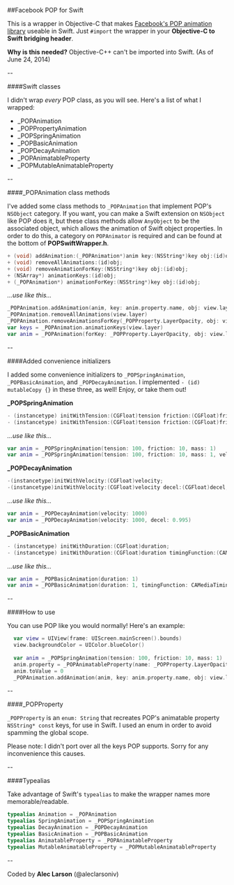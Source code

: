 ##Facebook POP for Swift

This is a wrapper in Objective-C that makes [Facebook's POP animation library](https://github.com/facebook/pop) useable in Swift. Just `#import` the wrapper in your **Objective-C to Swift bridging header**.

**Why is this needed?** Objective-C++ can't be imported into Swift. (As of June 24, 2014)

--

####Swift classes

I didn't wrap *every* POP class, as you will see. Here's a list of what I wrapped:

- _POPAnimation
- _POPPropertyAnimation
- _POPSpringAnimation
- _POPBasicAnimation
- _POPDecayAnimation
- _POPAnimatableProperty
- _POPMutableAnimatableProperty
 
--

####_POPAnimation class methods

I've added some class methods to `_POPAnimation` that implement POP's `NSObject` category. If you want, you can make a Swift extension on `NSObject` like POP does it, but these class methods allow `AnyObject` to be the associated object, which allows the animation of Swift object properties. In order to do this, a category on `POPAnimator` is required and can be found at the bottom of **POPSwiftWrapper.h**.

````Objective-C
+ (void) addAnimation:(_POPAnimation*)anim key:(NSString*)key obj:(id)obj;
+ (void) removeAllAnimations:(id)obj;
+ (void) removeAnimationForKey:(NSString*)key obj:(id)obj;
+ (NSArray*) animationKeys:(id)obj;
+ (_POPAnimation*) animationForKey:(NSString*)key obj:(id)obj;
````

*...use like this...*

````Swift
_POPAnimation.addAnimation(anim, key: anim.property.name, obj: view.layer)
_POPAnimation.removeAllAnimations(view.layer)
_POPAnimation.removeAnimationsForKey(_POPProperty.LayerOpacity, obj: view.layer)
var keys = _POPAnimation.animationKeys(view.layer)
var anim = _POPAnimation(forKey: _POPProperty.LayerOpacity, obj: view.layer)
````

--

####Added convenience initializers

I added some convenience initializers to `_POPSpringAnimation`, `_POPBasicAnimation`,  and `_POPDecayAnimation`. I implemented `- (id) mutableCopy {}` in these three, as well! Enjoy, or take them out!

**_POPSpringAnimation**

````Objective-C
- (instancetype) initWithTension:(CGFloat)tension friction:(CGFloat)friction mass:(CGFloat)mass;
- (instancetype) initWithTension:(CGFloat)tension friction:(CGFloat)friction mass:(CGFloat)mass velocity:(CGFloat)velocity;
````

*...use like this...*

````Swift
var anim = _POPSpringAnimation(tension: 100, friction: 10, mass: 1)
var anim = _POPSpringAnimation(tension: 100, friction: 10, mass: 1, velocity: 1000)
````

**_POPDecayAnimation**

````Objective-C
-(instancetype)initWithVelocity:(CGFloat)velocity;
-(instancetype)initWithVelocity:(CGFloat)velocity decel:(CGFloat)decel;
````

*...use like this...*

````Swift
var anim = _POPDecayAnimation(velocity: 1000)
var anim = _POPDecayAnimation(velocity: 1000, decel: 0.995)
````

**_POPBasicAnimation**

````Objective-C
- (instancetype) initWithDuration:(CGFloat)duration;
- (instancetype) initWithDuration:(CGFloat)duration timingFunction:(CAMediaTimingFunction*)timingFunction;
````

*...use like this...*

````Swift
var anim = _POPBasicAnimation(duration: 1)
var anim = _POPBasicAnimation(duration: 1, timingFunction: CAMediaTimingFunction(controlPoints: 0, 0, 1, 1))
````

--

####How to use

You can use POP like you would normally! Here's an example:

````Swift
  var view = UIView(frame: UIScreen.mainScreen().bounds)
  view.backgroundColor = UIColor.blueColor()
  
  var anim = _POPSpringAnimation(tension: 100, friction: 10, mass: 1)
  anim.property = _POPAnimatableProperty(name: _POPProperty.LayerOpacity.toRaw())
  anim.toValue = 0
  _POPAnimation.addAnimation(anim, key: anim.property.name, obj: view.layer)
````

--

####_POPProperty

`_POPProperty` is an `enum: String` that recreates POP's animatable property `NSString* const` keys, for use in Swift. I used an enum in order to avoid spamming the global scope.

Please note: I didn't port over all the keys POP supports. Sorry for any inconvenience this causes.

--

####Typealias

Take advantage of Swift's `typealias` to make the wrapper names more memorable/readable.

````Swift
typealias Animation = _POPAnimation
typealias SpringAnimation = _POPSpringAnimation
typealias DecayAnimation = _POPDecayAnimation
typealias BasicAnimation = _POPBasicAnimation
typealias AnimatableProperty = _POPAnimatableProperty
typealias MutableAnimatableProperty = _POPMutableAnimatableProperty
````

--

Coded by **Alec Larson** (@aleclarsoniv)
